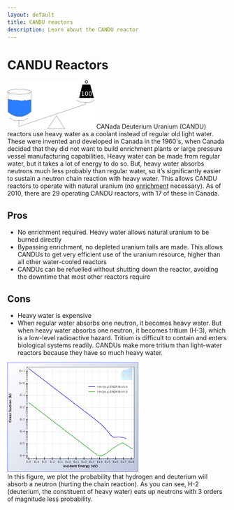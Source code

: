 ```yaml
---
layout: default
title: CANDU reactors
description: Learn about the CANDU reactor
---
```

<div class="row">
<div class="col-md-8" markdown="1">

# CANDU Reactors  

       
<img class="float-right" src="/img/candu.png" alt="Heavy Water" title="Heavy Water" /> CANada
Deuterium Uranium (CANDU) reactors use heavy water as a coolant instead of regular old light water.
These were invented and developed in Canada in the 1960's, when Canada decided that they did not
want to build enrichment plants or large pressure vessel manufacturing capabilities. Heavy water can
be made from regular water, but it takes a lot of energy to do so. But, heavy water absorbs neutrons
much less probably than regular water, so it&rsquo;s significantly easier to sustain a neutron chain
reaction with heavy water. This allows CANDU reactors to operate with natural uranium (no <a
href="{% link isotopes.md %}#enrichment">enrichment</a> necessary). As of 2010, there are 29
operating CANDU reactors, with 17 of these in Canada. 	
         
## Pros

* No enrichment required. Heavy water allows natural uranium to be burned directly
* Bypassing enrichment, no depleted uranium tails are made. This allows CANDUs to get very efficient
  use of the uranium resource, higher than all other water-cooled reactors
* CANDUs can be refuelled without shutting down the reactor, avoiding the downtime that most other reactors require
	
## Cons
* Heavy water is expensive
* When regular water absorbs one neutron, it becomes heavy water. But when heavy water absorbs one
  neutron, it becomes tritium (H-3), which is a low-level radioactive hazard. Tritium is difficult to
  contain and enters biological systems readily. CANDUs make more tritium than light-water reactors
  because they have so much heavy water. 
	
<a href="/img/hvsdu.png"><img
class="float-right" src="/img/hvsdu.png" style="width:300px" alt="Hydrogen vs. deuterium capture cross
section" title="Hydrogen vs. deuterium capture cross section"/></a> 	
In this figure, we plot the probability that hydrogen and deuterium will absorb a neutron (hurting
the chain reaction). As you can see, H-2 (deuterium, the constituent of heavy water) eats up
neutrons with 3 orders of magnitude less probability. 

</div>
</div>
